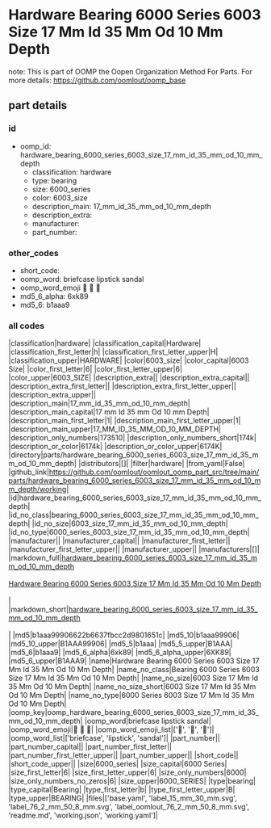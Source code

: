 # Hardware Bearing 6000 Series 6003 Size 17 Mm Id 35 Mm Od 10 Mm Depth  

note: This is part of OOMP the Oopen Organization Method For Parts. For more details: https://github.com/oomlout/oomp_base

##  part details





### id
* oomp_id: hardware_bearing_6000_series_6003_size_17_mm_id_35_mm_od_10_mm_depth
  * classification: hardware
  * type: bearing
  * size: 6000_series
  * color: 6003_size
  * description_main: 17_mm_id_35_mm_od_10_mm_depth
  * description_extra: 
  * manufacturer: 
  * part_number: 

### other_codes
* short_code: 
* oomp_word: briefcase lipstick sandal
* oomp_word_emoji :briefcase: :lipstick: :sandal:
* md5_6_alpha: 6xk89
* md5_6: b1aaa9

### all codes 
|classification|hardware|
|classification_capital|Hardware|
|classification_first_letter|h|
|classification_first_letter_upper|H|
|classification_upper|HARDWARE|
|color|6003_size|
|color_capital|6003 Size|
|color_first_letter|6|
|color_first_letter_upper|6|
|color_upper|6003_SIZE|
|description_extra||
|description_extra_capital||
|description_extra_first_letter||
|description_extra_first_letter_upper||
|description_extra_upper||
|description_main|17_mm_id_35_mm_od_10_mm_depth|
|description_main_capital|17 mm Id 35 mm Od 10 mm Depth|
|description_main_first_letter|1|
|description_main_first_letter_upper|1|
|description_main_upper|17_MM_ID_35_MM_OD_10_MM_DEPTH|
|description_only_numbers|173510|
|description_only_numbers_short|174k|
|description_or_color|6174k|
|description_or_color_upper|6174K|
|directory|parts/hardware_bearing_6000_series_6003_size_17_mm_id_35_mm_od_10_mm_depth|
|distributors|[]|
|filter|hardware|
|from_yaml|False|
|github_link|https://github.com/oomlout/oomlout_oomp_part_src/tree/main/parts/hardware_bearing_6000_series_6003_size_17_mm_id_35_mm_od_10_mm_depth/working|
|id|hardware_bearing_6000_series_6003_size_17_mm_id_35_mm_od_10_mm_depth|
|id_no_class|bearing_6000_series_6003_size_17_mm_id_35_mm_od_10_mm_depth|
|id_no_size|6003_size_17_mm_id_35_mm_od_10_mm_depth|
|id_no_type|6000_series_6003_size_17_mm_id_35_mm_od_10_mm_depth|
|manufacturer||
|manufacturer_capital||
|manufacturer_first_letter||
|manufacturer_first_letter_upper||
|manufacturer_upper||
|manufacturers|[]|
|markdown_full|[hardware_bearing_6000_series_6003_size_17_mm_id_35_mm_od_10_mm_depth](https://github.com/oomlout/oomlout_oomp_part_src/tree/main/parts/hardware_bearing_6000_series_6003_size_17_mm_id_35_mm_od_10_mm_depth/working)<br>[](https://github.com/oomlout/oomlout_oomp_part_src/tree/main/parts/hardware_bearing_6000_series_6003_size_17_mm_id_35_mm_od_10_mm_depth/working)<br>[Hardware Bearing 6000 Series 6003 Size 17 Mm Id 35 Mm Od 10 Mm Depth](https://github.com/oomlout/oomlout_oomp_part_src/tree/main/parts/hardware_bearing_6000_series_6003_size_17_mm_id_35_mm_od_10_mm_depth/working)<br><br>|
|markdown_short|[hardware_bearing_6000_series_6003_size_17_mm_id_35_mm_od_10_mm_depth](https://github.com/oomlout/oomlout_oomp_part_src/tree/main/parts/hardware_bearing_6000_series_6003_size_17_mm_id_35_mm_od_10_mm_depth/working)<br><br>|
|md5|b1aaa99906622b6637fbcc2d9801651c|
|md5_10|b1aaa99906|
|md5_10_upper|B1AAA99906|
|md5_5|b1aaa|
|md5_5_upper|B1AAA|
|md5_6|b1aaa9|
|md5_6_alpha|6xk89|
|md5_6_alpha_upper|6XK89|
|md5_6_upper|B1AAA9|
|name|Hardware Bearing 6000 Series 6003 Size 17 Mm Id 35 Mm Od 10 Mm Depth|
|name_no_class|Bearing 6000 Series 6003 Size 17 Mm Id 35 Mm Od 10 Mm Depth|
|name_no_size|6003 Size 17 Mm Id 35 Mm Od 10 Mm Depth|
|name_no_size_short|6003 Size 17 Mm Id 35 Mm Od 10 Mm Depth|
|name_no_type|6000 Series 6003 Size 17 Mm Id 35 Mm Od 10 Mm Depth|
|oomp_key|oomp_hardware_bearing_6000_series_6003_size_17_mm_id_35_mm_od_10_mm_depth|
|oomp_word|briefcase lipstick sandal|
|oomp_word_emoji|:briefcase: :lipstick: :sandal:|
|oomp_word_emoji_list|[':briefcase:', ':lipstick:', ':sandal:']|
|oomp_word_list|['briefcase', 'lipstick', 'sandal']|
|part_number||
|part_number_capital||
|part_number_first_letter||
|part_number_first_letter_upper||
|part_number_upper||
|short_code||
|short_code_upper||
|size|6000_series|
|size_capital|6000 Series|
|size_first_letter|6|
|size_first_letter_upper|6|
|size_only_numbers|6000|
|size_only_numbers_no_zeros|6|
|size_upper|6000_SERIES|
|type|bearing|
|type_capital|Bearing|
|type_first_letter|b|
|type_first_letter_upper|B|
|type_upper|BEARING|
|files|['base.yaml', 'label_15_mm_30_mm.svg', 'label_76_2_mm_50_8_mm.svg', 'label_oomlout_76_2_mm_50_8_mm.svg', 'readme.md', 'working.json', 'working.yaml']|
